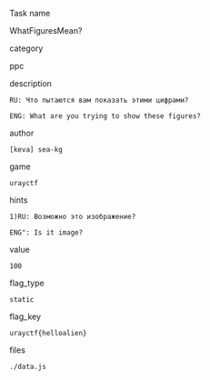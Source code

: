 Task name

   WhatFiguresMean?

category

   ppc

description

    RU: Что пытаются вам показать этими цифрами?

    ENG: What are you trying to show these figures?

author

    [keva] sea-kg

game

    urayctf

hints

    1)RU: Возможно это изображение?

    ENG": Is it image?

value

    100

flag_type

    static

flag_key

    urayctf{helloalien}

files

    ./data.js

